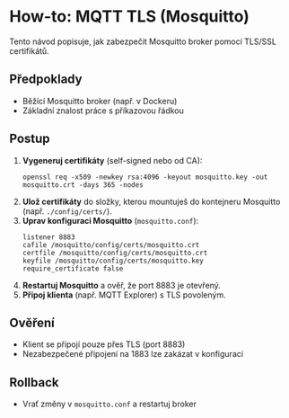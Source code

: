 # How-to: MQTT TLS (Mosquitto)

Tento návod popisuje, jak zabezpečit Mosquitto broker pomocí TLS/SSL certifikátů.

## Předpoklady
- Běžící Mosquitto broker (např. v Dockeru)
- Základní znalost práce s příkazovou řádkou

## Postup
1. **Vygeneruj certifikáty** (self-signed nebo od CA):
   ```shell
   openssl req -x509 -newkey rsa:4096 -keyout mosquitto.key -out mosquitto.crt -days 365 -nodes
   ```
2. **Ulož certifikáty** do složky, kterou mountuješ do kontejneru Mosquitto (např. `./config/certs/`).
3. **Uprav konfiguraci Mosquitto** (`mosquitto.conf`):
   ```
   listener 8883
   cafile /mosquitto/config/certs/mosquitto.crt
   certfile /mosquitto/config/certs/mosquitto.crt
   keyfile /mosquitto/config/certs/mosquitto.key
   require_certificate false
   ```
4. **Restartuj Mosquitto** a ověř, že port 8883 je otevřený.
5. **Připoj klienta** (např. MQTT Explorer) s TLS povoleným.

## Ověření
- Klient se připojí pouze přes TLS (port 8883)
- Nezabezpečené připojení na 1883 lze zakázat v konfiguraci

## Rollback
- Vrať změny v `mosquitto.conf` a restartuj broker

